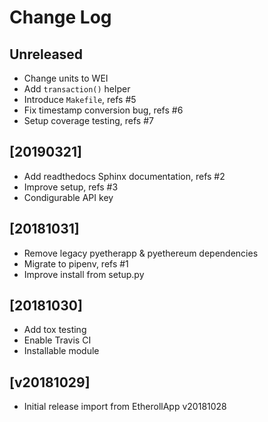 # Change Log

## Unreleased

  - Change units to WEI
  - Add `transaction()` helper
  - Introduce `Makefile`, refs #5
  - Fix timestamp conversion bug, refs #6
  - Setup coverage testing, refs #7


## [20190321]

  - Add readthedocs Sphinx documentation, refs #2
  - Improve setup, refs #3
  - Condigurable API key


## [20181031]

  - Remove legacy pyetherapp & pyethereum dependencies
  - Migrate to pipenv, refs #1
  - Improve install from setup.py


## [20181030]

  - Add tox testing
  - Enable Travis CI
  - Installable module


## [v20181029]

  - Initial release import from EtherollApp v20181028
